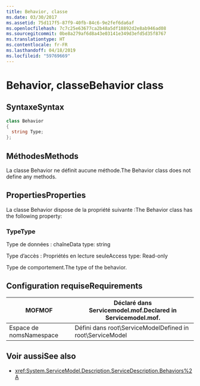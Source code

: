 ```yaml
---
title: Behavior, classe
ms.date: 03/30/2017
ms.assetid: 75d117f5-87f9-40fb-84c6-9e2fef6da6af
ms.openlocfilehash: 7c7c25e63677ca2b48a5df18892d2e8ab946ad08
ms.sourcegitcommit: 0be8a279af6d8a43e03141e349d3efd5d35f8767
ms.translationtype: HT
ms.contentlocale: fr-FR
ms.lasthandoff: 04/18/2019
ms.locfileid: "59769669"
---
```

# <a name="behavior-class"></a><span data-ttu-id="fbb73-102">Behavior, classe</span><span class="sxs-lookup"><span data-stu-id="fbb73-102">Behavior class</span></span>
## <a name="syntax"></a><span data-ttu-id="fbb73-103">Syntaxe</span><span class="sxs-lookup"><span data-stu-id="fbb73-103">Syntax</span></span>  
  
```csharp
class Behavior  
{  
  string Type;  
};  
```  
  
## <a name="methods"></a><span data-ttu-id="fbb73-104">Méthodes</span><span class="sxs-lookup"><span data-stu-id="fbb73-104">Methods</span></span>  
 <span data-ttu-id="fbb73-105">La classe Behavior ne définit aucune méthode.</span><span class="sxs-lookup"><span data-stu-id="fbb73-105">The Behavior class does not define any methods.</span></span>  
  
## <a name="properties"></a><span data-ttu-id="fbb73-106">Properties</span><span class="sxs-lookup"><span data-stu-id="fbb73-106">Properties</span></span>  
 <span data-ttu-id="fbb73-107">La classe Behavior dispose de la propriété suivante :</span><span class="sxs-lookup"><span data-stu-id="fbb73-107">The Behavior class has the following property:</span></span>  
  
### <a name="type"></a><span data-ttu-id="fbb73-108">Type</span><span class="sxs-lookup"><span data-stu-id="fbb73-108">Type</span></span>  
 <span data-ttu-id="fbb73-109">Type de données : chaîne</span><span class="sxs-lookup"><span data-stu-id="fbb73-109">Data type: string</span></span>  
  
 <span data-ttu-id="fbb73-110">Type d’accès : Propriétés en lecture seule</span><span class="sxs-lookup"><span data-stu-id="fbb73-110">Access type: Read-only</span></span>  
  
 <span data-ttu-id="fbb73-111">Type de comportement.</span><span class="sxs-lookup"><span data-stu-id="fbb73-111">The type of the behavior.</span></span>  
  
## <a name="requirements"></a><span data-ttu-id="fbb73-112">Configuration requise</span><span class="sxs-lookup"><span data-stu-id="fbb73-112">Requirements</span></span>  
  
|<span data-ttu-id="fbb73-113">MOF</span><span class="sxs-lookup"><span data-stu-id="fbb73-113">MOF</span></span>|<span data-ttu-id="fbb73-114">Déclaré dans Servicemodel.mof.</span><span class="sxs-lookup"><span data-stu-id="fbb73-114">Declared in Servicemodel.mof.</span></span>|  
|---------|-----------------------------------|  
|<span data-ttu-id="fbb73-115">Espace de noms</span><span class="sxs-lookup"><span data-stu-id="fbb73-115">Namespace</span></span>|<span data-ttu-id="fbb73-116">Défini dans root\ServiceModel</span><span class="sxs-lookup"><span data-stu-id="fbb73-116">Defined in root\ServiceModel</span></span>|  
  
## <a name="see-also"></a><span data-ttu-id="fbb73-117">Voir aussi</span><span class="sxs-lookup"><span data-stu-id="fbb73-117">See also</span></span>

- <xref:System.ServiceModel.Description.ServiceDescription.Behaviors%2A>
